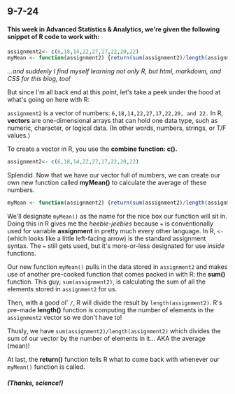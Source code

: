 ## 9-7-24

#### This week in Advanced Statistics & Analytics, we're given the following snippet of R code to work with:

```R
assignment2<- c(6,18,14,22,27,17,22,20,22)
myMean <- function(assignment2) {return(sum(assignment2)/length(assignment2))}
```
*...and suddenly I find myself learning not only R, but html, markdown, and CSS for this blog, too!*

But since I'm all back end at this point, let's take a peek under the hood at what's going on here with R:

`assignment2` is a vector of numbers: `6,18,14,22,27,17,22,20, and 22.`
In R, **vectors** are one-dimensional arrays that can hold one data type, such as numeric, character, or logical data. (In other words, numbers, strings, or T/F values.)

To create a vector in R, you use the **combine function: c().**

```R
assignment2<- c(6,18,14,22,27,17,22,20,22)
```

Splendid. Now that we have our vector full of numbers, we can create our own new function called **myMean()** to calculate the average of these numbers.

```R
myMean <- function(assignment2) {return(sum(assignment2)/length(assignment2))}
```

We'll designate `myMean()` as the name for the nice box our function will sit in. Doing this in R gives me the *heebie-jeebies* because `=` is conventionally used for variable **assignment** in pretty much every other language.
In R, `<-` (which looks like a little left-facing arrow) is the standard assignment syntax. The `=` still gets used, but it's more-or-less designated for use *inside* functions.

Our new function `myMean()` pulls in the data stored in `assignment2` and makes use of another pre-cooked function that comes packed in with R: the **sum()** function. This guy, `sum(assignment2)`, is calculating the sum of all the elements stored in `assignment2` for us.

Then, with a good ol' `/`, R will divide the result by `length(assignment2)`. R's pre-made **length()** function is computing the number of elements in the `assignment2` vector so we don't have to!

Thusly, we have `sum(assignment2)/length(assignment2)` which divides the sum of our vector by the number of elements in it... AKA the average (mean)!

At last, the **return()** function tells R what to come back with whenever our `myMean()` function is called.

#### *(Thanks, science!)*

